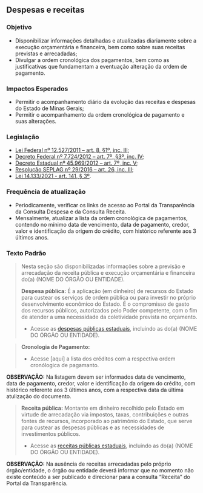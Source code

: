 ## Despesas e receitas

### Objetivo
-	Disponibilizar informações detalhadas e atualizadas diariamente sobre a execução orçamentária e financeira, bem como sobre suas receitas previstas e arrecadadas;
-	Divulgar a ordem cronológica dos pagamentos, bem como as justificativas que fundamentam a eventuação alteração da ordem de pagamento.

### Impactos Esperados
-	Permitir o acompanhamento diário da evolução das receitas e despesas do Estado de Minas Gerais;
-	Permitir o acompanhamento da ordem cronológica de pagamento e suas alterações.

### Legislação
-	[Lei Federal nº 12.527/2011 – art. 8, §1º, inc. III](http://www.planalto.gov.br/ccivil_03/_ato2011-2014/2011/lei/l12527.htm#art8);
-	[Decreto Federal nº 7.724/2012 – art. 7º, §3º, inc. IV](http://www.planalto.gov.br/ccivil_03/_ato2011-2014/2012/decreto/d7724.htm#art7);
-	[Decreto Estadual nº 45.969/2012 – art. 7º, inc. V](https://www.almg.gov.br/consulte/legislacao/completa/completa.html?tipo=DEC&num=45969&ano=2012);
-	[Resolução SEPLAG nº 29/2016 – art. 26, inc. III](http://www.planejamento.mg.gov.br/sites/default/files/documentos/resolucao_sitios_seplag_29_de_05_07_2016_1.pdf);
-	[Lei 14.133/2021 - art. 141, § 3º](https://www.planalto.gov.br/ccivil_03/_ato2019-2022/2021/lei/l14133.htm).

### Frequência de atualização
-	Periodicamente, verificar os links de acesso ao Portal da Transparência da Consulta Despesa e da Consulta Receita.
-	Mensalmente, atualizar a lista da ordem cronológica de pagamentos, contendo no mínimo data de vencimento, data de pagamento, credor, valor e identificação da origem do crédito, com histórico referente aos 3 últimos anos.

### Texto Padrão

> Nesta seção são disponibilizadas informações sobre a previsão e arrecadação da receita pública e execução orçamentária e financeira do(a) (NOME DO ÓRGÃO OU ENTIDADE).
>
> **Despesa pública:** É a aplicação (em dinheiro) de recursos do Estado para custear os serviços de ordem pública ou para investir no próprio desenvolvimento econômico do Estado. É o compromisso de gasto dos recursos públicos, autorizados pelo Poder competente, com o fim de atender a uma necessidade da coletividade prevista no orçamento.
> 
> - Acesse as [despesas públicas estaduais](http://www.transparencia.mg.gov.br/despesa-estado/despesa), incluindo as do(a) (NOME DO ÓRGÃO OU ENTIDADE).

> **Cronologia de Pagamento:** 
> 
> - Acesse [aqui] a lista dos créditos com a respectiva ordem cronólogica de pagamanto.

**OBSERVAÇÃO:** Na listagem devem ser informados data de vencimento, data de pagamento, credor, valor e identificação da origem do crédito, com histórico referente aos 3 últimos anos, com a respectiva data da última atulização do documento.
 
> **Receita pública:** Montante em dinheiro recolhido pelo Estado em virtude de arrecadação via impostos, taxas, contribuições e outras fontes de recursos, incorporado ao patrimônio do Estado, que serve para custear as despesas públicas e as necessidades de investimentos públicos.
> 
> - Acesse as [receitas públicas estaduais](http://www.transparencia.mg.gov.br/estado-receita), incluindo as do(a) (NOME DO ÓRGÃO OU ENTIDADE).

**OBSERVAÇÃO:** Na ausência de receitas arrecadadas pelo próprio órgão/entidade, o órgão ou entidade deverá informar que no momento não existe conteúdo a ser publicado e direcionar para a consulta “Receita” do Portal da Transparência.

